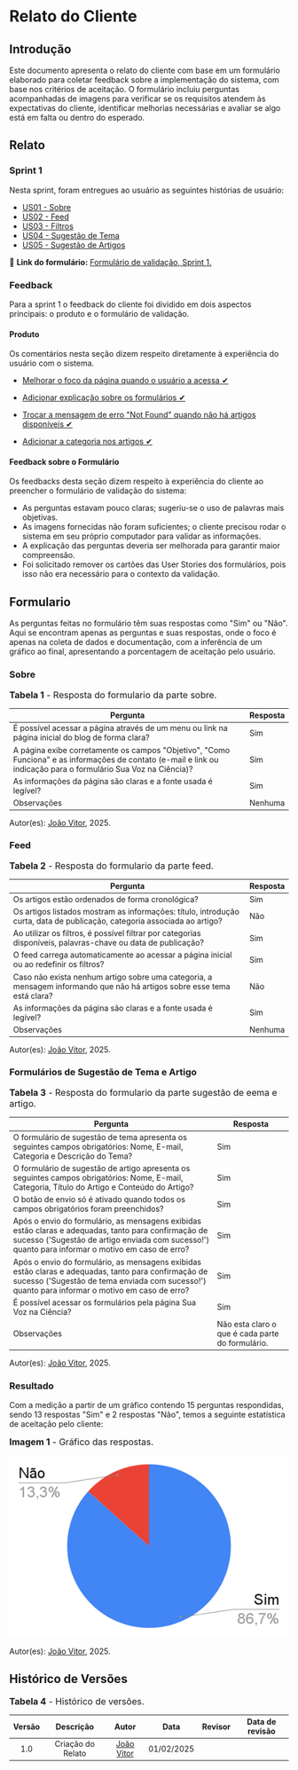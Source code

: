 # Relato do Cliente

## Introdução

Este documento apresenta o relato do cliente com base em um formulário elaborado para coletar feedback sobre a implementação do sistema, com base nos critérios de aceitação. O formulário incluiu perguntas acompanhadas de imagens para verificar se os requisitos atendem às expectativas do cliente, identificar melhorias necessárias e avaliar se algo está em falta ou dentro do esperado.

## Relato

### Sprint 1

Nesta sprint, foram entregues ao usuário as seguintes histórias de usuário:

- [US01 - Sobre](../user-stories/US01-Sobre.md)
- [US02 - Feed](../user-stories/US02-Feed.md)
- [US03 - Filtros](../user-stories/US03-Filtros.md)
- [US04 - Sugestão de Tema](../user-stories/US04-SugestaoTema.md)
- [US05 - Sugestão de Artigos](../user-stories/US05-SugestaoArtigo.md)

📌 **Link do formulário:** [Formulário de validação, Sprint 1.](https://docs.google.com/forms/d/e/1FAIpQLSc-cgcZdXnoWx63vPvGGlTYv5FNY2N-KF_ZCkFHGawaxgmESg/viewform)

### Feedback

Para a sprint 1 o feedback do cliente foi dividido em dois aspectos principais: o produto e o formulário de validação.

#### Produto

Os comentários nesta seção dizem respeito diretamente à experiência do usuário com o sistema.

- [Melhorar o foco da página quando o usuário a acessa ✔](https://github.com/FGA-REQ/2024.2-6EspiasDemais/commit/0a6567bf430009604420bea5ab89853e76c0fead)

- [Adicionar explicação sobre os formulários ✔](https://github.com/FGA-REQ/2024.2-6EspiasDemais/commit/ff45e7f0c5aa6c60420b84d77e9d450778846f47)

- [Trocar a mensagem de erro "Not Found" quando não há artigos disponíveis ✔](https://github.com/FGA-REQ/2024.2-6EspiasDemais/commit/717d923961aa777b15129c2ca8401addfe6b8b66)

- [Adicionar a categoria nos artigos ✔](https://github.com/FGA-REQ/2024.2-6EspiasDemais/commit/4c3e31f58627b26355aa1ccee0fbc8e9525eceb5)

#### Feedback sobre o Formulário

Os feedbacks desta seção dizem respeito à experiência do cliente ao preencher o formulário de validação do sistema:

- As perguntas estavam pouco claras; sugeriu-se o uso de palavras mais objetivas.
- As imagens fornecidas não foram suficientes; o cliente precisou rodar o sistema em seu próprio computador para validar as informações.
- A explicação das perguntas deveria ser melhorada para garantir maior compreensão.
- Foi solicitado remover os cartões das User Stories dos formulários, pois isso não era necessário para o contexto da validação.

## Formulario

As perguntas feitas no formulário têm suas respostas como "Sim" ou "Não". Aqui se encontram apenas as perguntas e suas respostas, onde o foco é apenas na coleta de dados e documentação, com a inferência de um gráfico ao final, apresentando a porcentagem de aceitação pelo usuário.

### Sobre

<font size="3"><p style="text-align: left">**Tabela 1** - Resposta do formulario da parte sobre.</p></font>

| Pergunta | Resposta |
|----------|---------|
| É possível acessar a página através de um menu ou link na página inicial do blog de forma clara? | Sim |
| A página exibe corretamente os campos "Objetivo", "Como Funciona" e as informações de contato (e-mail e link ou indicação para o formulário Sua Voz na Ciência)? | Sim |
| As informações da página são claras e a fonte usada é legível? | Sim |
| Observações | Nenhuma |

Autor(es): [João Vitor](https://github.com/Jauzimm), 2025.

### Feed

<font size="3"><p style="text-align: left">**Tabela 2** - Resposta do formulario da parte feed.</p></font>

| Pergunta | Resposta |
|----------|---------|
| Os artigos estão ordenados de forma cronológica? | Sim |
| Os artigos listados mostram as informações: título, introdução curta, data de publicação, categoria associada ao artigo? | Não |
| Ao utilizar os filtros, é possível filtrar por categorias disponíveis, palavras-chave ou data de publicação? | Sim |
| O feed carrega automaticamente ao acessar a página inicial ou ao redefinir os filtros? | Sim |
| Caso não exista nenhum artigo sobre uma categoria, a mensagem informando que não há artigos sobre esse tema está clara? | Não |
| As informações da página são claras e a fonte usada é legível? | Sim |
| Observações | Nenhuma |

Autor(es): [João Vitor](https://github.com/Jauzimm), 2025.

### Formulários de Sugestão de Tema e Artigo

<font size="3"><p style="text-align: left">**Tabela 3** - Resposta do formulario da parte sugestão de eema e artigo.</p></font>

| Pergunta | Resposta |
|----------|---------|
| O formulário de sugestão de tema apresenta os seguintes campos obrigatórios: Nome, E-mail, Categoria e Descrição do Tema? | Sim |
| O formulário de sugestão de artigo apresenta os seguintes campos obrigatórios: Nome, E-mail, Categoria, Título do Artigo e Conteúdo do Artigo? | Sim |
| O botão de envio só é ativado quando todos os campos obrigatórios foram preenchidos? | Sim |
| Após o envio do formulário, as mensagens exibidas estão claras e adequadas, tanto para confirmação de sucesso ('Sugestão de artigo enviada com sucesso!') quanto para informar o motivo em caso de erro? | Sim |
| Após o envio do formulário, as mensagens exibidas estão claras e adequadas, tanto para confirmação de sucesso ('Sugestão de tema enviada com sucesso!') quanto para informar o motivo em caso de erro? | Sim |
| É possível acessar os formulários pela página Sua Voz na Ciência? | Sim |
| Observações | Não esta claro o que é cada parte do formulário. |

Autor(es): [João Vitor](https://github.com/Jauzimm), 2025.

### Resultado

Com a medição a partir de um gráfico contendo 15 perguntas respondidas, sendo 13 respostas "Sim" e 2 respostas "Não", temos a seguinte estatística de aceitação pelo cliente:

<font size="3"><p style="text-align: left">**Imagem 1** - Gráfico das respostas.</p></font>

![Imagem do grafico](imagens/graficoRelato1.png)

Autor(es): [João Vitor](https://github.com/Jauzimm), 2025.

## Histórico de Versões

<font size="3"><p style="text-align: left">**Tabela 4** - Histórico de versões.</p></font>

| Versão |               Descrição                |   Autor    |    Data    |    Revisor     | Data de revisão |
| :----: | :------------------------------------: | :--------: | :--------: | :------------: | :-------------: |
|  1.0   | Criação do Relato | [João Vitor](https://github.com/Jauzimm) | 01/02/2025 |  |  |
